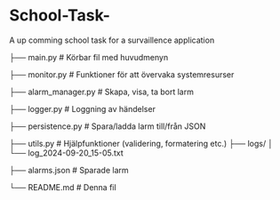 # School-Task-
A up comming school task for a survaillence application 

├── main.py                 # Körbar fil med huvudmenyn

├── monitor.py              # Funktioner för att övervaka systemresurser

├── alarm_manager.py        # Skapa, visa, ta bort larm

├── logger.py               # Loggning av händelser

├── persistence.py          # Spara/ladda larm till/från JSON

├── utils.py                # Hjälpfunktioner (validering, formatering etc.)
├── logs/
│   └── log_2024-09-20_15-05.txt

├── alarms.json             # Sparade larm

└── README.md               # Denna fil
